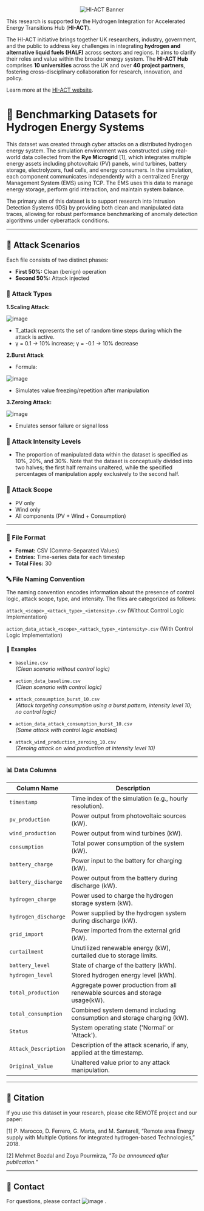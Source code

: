 <div align="center">
  <img src="https://github.com/user-attachments/assets/22d144fc-9321-4e6f-aa4c-a190407d1403" alt="HI-ACT Banner" />
</div>

This research is supported by the Hydrogen Integration for Accelerated Energy Transitions Hub (**HI-ACT**).

The HI-ACT initiative brings together UK researchers, industry, government, and the public to address key challenges in integrating **hydrogen and alternative liquid fuels (HALF)** across sectors and regions. It aims to clarify their roles and value within the broader energy system.
The **HI-ACT Hub** comprises **10 universities** across the UK and over **40 project partners**, fostering cross-disciplinary collaboration for research, innovation, and policy.

Learn more at the [HI-ACT website](https://hi-act.ac.uk/about-us/).



# 📘 Benchmarking Datasets for Hydrogen Energy Systems

This dataset was created through  cyber attacks on a distributed hydrogen energy system. The simulation environment was constructed using real-world data collected from the **Rye Microgrid** [1], which integrates multiple energy assets including photovoltaic (PV) panels, wind turbines, battery storage, electrolyzers, fuel cells, and energy consumers. In the simulation, each component communicates independently with a centralized Energy Management System (EMS) using TCP.
The EMS uses this data to manage energy storage, perform grid interaction, and maintain system balance.

The primary aim of this dataset is to support research into Intrusion Detection Systems (IDS) by providing both clean and manipulated data traces,
 allowing for robust performance benchmarking of anomaly detection algorithms under cyberattack conditions.

---


## 🧪 Attack Scenarios

Each file consists of two distinct phases:

- **First 50%:** Clean (benign) operation
- **Second 50%:** Attack injected

### 🧨 Attack Types

 **1.Scaling Attack:**

![image](https://github.com/user-attachments/assets/f1905859-dd7c-4b67-bc2d-972ba90d3699)


   - 	T_attack represents the set of random time steps during which the attack is active.
   - 	γ = 0.1 → 10% increase; γ = -0.1 → 10% decrease

 **2.Burst Attack**
   - Formula:
    
![image](https://github.com/user-attachments/assets/544627cf-47c0-4f5e-9166-b988d5fb67d8)

   - Simulates value freezing/repetition after manipulation

 **3.Zeroing Attack:**

  ![image](https://github.com/user-attachments/assets/89857aed-1f64-449d-9f9e-c7451fb54a9d)

    

- Emulates sensor failure or signal loss

### 🎯 Attack Intensity Levels

- The proportion of manipulated data within the dataset is specified as 10%, 20%, and 30%. Note that the dataset is conceptually divided into two halves; the first half remains unaltered, while the specified percentages of manipulation apply exclusively to the second half.

### 🧭 Attack Scope

- PV only
- Wind only
- All components (PV + Wind + Consumption)

---
### 📁 File Format

- **Format:** CSV (Comma-Separated Values)
- **Entries:** Time-series data for each timestep
- **Total Files:** 30

### 🔤 File Naming Convention
The naming convention encodes information about the presence of control logic, attack scope, type, and intensity. The files are categorized as follows:

`attack_<scope>_<attack_type>_<intensity>.csv` (Without Control Logic Implementation)

`action_data_attack_<scope>_<attack_type>_<intensity>.csv` (With Control Logic Implementation)

#### 📌 Examples

- `baseline.csv`  
  *(Clean scenario without control logic)*

- `action_data_baseline.csv`  
  *(Clean scenario with control logic)*
  
- `attack_consumption_burst_10.csv`  
  *(Attack targeting consumption using a burst pattern, intensity level 10; no control logic)*

- `action_data_attack_consumption_burst_10.csv`  
  *(Same attack with control logic enabled)*

- `attack_wind_production_zeroing_10.csv`  
  *(Zeroing attack on wind production at intensity level 10)*

---

### 📊 Data Columns

| **Column Name**        | **Description**                                                                 |
|------------------------|---------------------------------------------------------------------------------|
| `timestamp`            | Time index of the simulation (e.g., hourly resolution).                         |
| `pv_production`        | Power output from photovoltaic sources (kW).                                    |
| `wind_production`      | Power output from wind turbines (kW).                                           |
| `consumption`          | Total power consumption of the system (kW).                                     |
| `battery_charge`       | Power input to the battery for charging (kW).                                   |
| `battery_discharge`    | Power output from the battery during discharge (kW).                            |
| `hydrogen_charge`      | Power used to charge the hydrogen storage system (kW).                          |
| `hydrogen_discharge`   | Power supplied by the hydrogen system during discharge (kW).                    |
| `grid_import`          | Power imported from the external grid (kW).                                     |
| `curtailment`          | Unutilized renewable energy (kW), curtailed due to storage limits.              |
| `battery_level`        | State of charge of the battery (kWh).                                           |
| `hydrogen_level`       | Stored hydrogen energy level (kWh).                                             |
| `total_production`     | Aggregate power production from all renewable sources and storage usage(kW).    |
| `total_consumption`    | Combined system demand including consumption and storage charging (kW).         |
| `Status`               | System operating state ('Normal' or 'Attack').                                  |
| `Attack_Description`   | Description of the attack scenario, if any, applied at the timestamp.           |
| `Original_Value`       | Unaltered value  prior to any attack manipulation.                              |

---

## 📢 Citation

If you use this dataset in your research, please cite REMOTE project and our paper:

[1] P. Marocco, D. Ferrero, G. Marta, and M. Santarell, “Remote area Energy supply with Multiple Options for integrated hydrogen-based Technologies,” 2018.

[2]  Mehmet Bozdal and Zoya Pourmirza, *"To be announced after publication."*

 
---

## 💬 Contact

For questions, please contact ![image](https://github.com/user-attachments/assets/be54764f-dcb4-4356-87b0-335843fc1d01)
.


